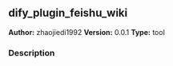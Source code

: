 ## dify_plugin_feishu_wiki

**Author:** zhaojiedi1992
**Version:** 0.0.1
**Type:** tool

### Description



